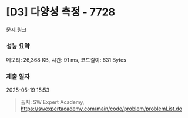# [D3] 다양성 측정 - 7728 

[문제 링크](https://swexpertacademy.com/main/code/problem/problemDetail.do?contestProbId=AWq40NEKLyADFARG) 

### 성능 요약

메모리: 26,368 KB, 시간: 91 ms, 코드길이: 631 Bytes

### 제출 일자

2025-05-19 15:53



> 출처: SW Expert Academy, https://swexpertacademy.com/main/code/problem/problemList.do